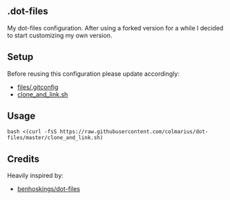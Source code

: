 ## .dot-files

My dot-files configuration. After using a forked version for a while I decided to start customizing my own version.

## Setup

Before reusing this configuration please update accordingly:

- [files/.gitconfig](https://github.com/colmarius/dot-files/blob/master/files/.gitconfig)
- [clone_and_link.sh](https://github.com/colmarius/dot-files/blob/master/clone_and_link.sh#L10)

## Usage

    bash <(curl -fsS https://raw.githubusercontent.com/colmarius/dot-files/master/clone_and_link.sh)

## Credits

Heavily inspired by:

- [benhoskings/dot-files](https://github.com/benhoskings/dot-files)
